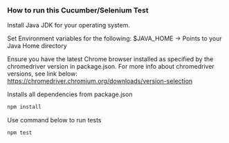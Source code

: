 ### How to run this Cucumber/Selenium Test
Install Java JDK for your operating system. 

Set Environment variables for the following:
$JAVA_HOME -> Points to your Java Home directory

Ensure you have the latest Chrome browser installed as specified by the chromedriver version in package.json.
For more info about chromedriver versions, see link below:
https://chromedriver.chromium.org/downloads/version-selection

Installs all dependencies from package.json
```javascript
npm install
``` 
Use command below to run tests
```javascript
npm test
```
